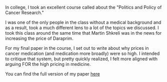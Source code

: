 In college, I took an excellent course called about the "Politics and Policy of Cancer Research."

I was one of the only people in the class without a medical background and as a result, took a much different lens to a lot of the topics we discussed. I took this class around the same time that Martin Shkreli was in the news for increasing the price of Daraprim.

For my final paper in the course, I set out to write about why prices in cancer medication (and medication more broadly) were so high. I intended to critique that system, but pretty quickly realized, I felt more aligned with arguing FOR the high pricing in medicine.

You can find the full version of my paper [here](https://drive.google.com/file/d/1aryADm3-pHWXqgYlg9Snn58la9ylB2zw/view?ref=ryanrodenbaugh.com)
